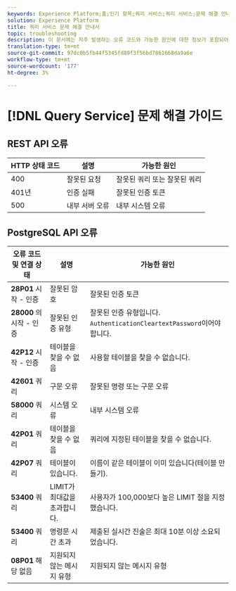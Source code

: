 ```yaml
---
keywords: Experience Platform;홈;인기 항목;쿼리 서비스;쿼리 서비스;문제 해결 안내서;faq;문제 해결
solution: Experience Platform
title: 쿼리 서비스 문제 해결 안내서
topic: troubleshooting
description: 이 문서에는 자주 발생하는 오류 코드와 가능한 원인에 대한 정보가 포함되어 있습니다.
translation-type: tm+mt
source-git-commit: 97dc0b5fb44f5345fd89f3f56bd7861668da9a6e
workflow-type: tm+mt
source-wordcount: '177'
ht-degree: 3%

---
```



# [!DNL Query Service] 문제 해결 가이드

## REST API 오류

| HTTP 상태 코드 | 설명 | 가능한 원인 |
| ---------------- | ----------- | --------------- |
| 400 | 잘못된 요청 | 잘못된 쿼리 또는 잘못된 쿼리 |
| 401년 | 인증 실패 | 잘못된 인증 토큰 |
| 500 | 내부 서버 오류 | 내부 시스템 오류 |

## PostgreSQL API 오류

| 오류 코드 및 연결 상태 | 설명 | 가능한 원인 |
| ------------------------------- | ----------- | -------------- |
| **28P01** 시작 - 인증 | 잘못된 암호 | 잘못된 인증 토큰 |
| **28000** 의 시작 - 인증 | 잘못된 인증 유형 | 잘못된 인증 유형입니다. `AuthenticationCleartextPassword`이어야 합니다. |
| **42P12** 시작 - 인증 | 테이블을 찾을 수 없음 | 사용할 테이블을 찾을 수 없습니다. |
| **42601** 쿼리 | 구문 오류 | 잘못된 명령 또는 구문 오류 |
| **58000** 쿼리 | 시스템 오류 | 내부 시스템 오류 |
| **42P01** 쿼리 | 테이블을 찾을 수 없음 | 쿼리에 지정된 테이블을 찾을 수 없습니다. |
| **42P07** 쿼리 | 테이블이 있습니다. | 이름이 같은 테이블이 이미 있습니다(테이블 만들기). |
| **53400** 쿼리 | LIMIT가 최대값을 초과합니다. | 사용자가 100,000보다 높은 LIMIT 절을 지정했습니다. |
| **53400** 쿼리 | 명령문 시간 초과 | 제출된 실시간 진술은 최대 10분 이상 소요되었습니다. |
| **08P01** 해당 없음 | 지원되지 않는 메시지 유형 | 지원되지 않는 메시지 유형 |
